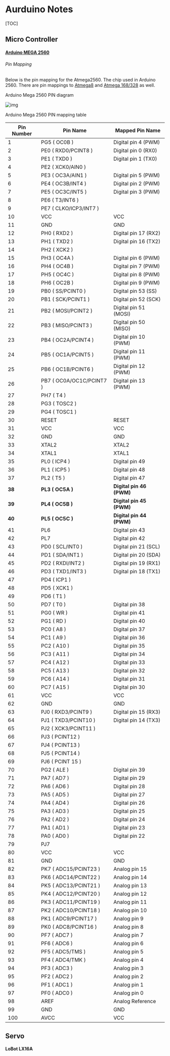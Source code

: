 # Aurduino Notes

[TOC]

## Micro Controller

#### [Arduino MEGA 2560](https://store.arduino.cc/usa/mega-2560-r3)

###### Pin Mapping

Below is the pin mapping for the Atmega2560. The chip used in Arduino 2560. There are pin mappings to [Atmega8](https://www.arduino.cc/en/Hacking/PinMapping) and [Atmega 168/328](https://www.arduino.cc/en/Hacking/PinMapping168) as well.

Arduino Mega 2560 PIN diagram

![img](images/Pins2560.svg)

Arduino Mega 2560 PIN mapping table

| Pin Number | Pin Name                 | Mapped Pin Name          |
| ---------- | ------------------------ | ------------------------ |
| 1          | PG5 ( OC0B )             | Digital pin 4 (PWM)      |
| 2          | PE0 ( RXD0/PCINT8 )      | Digital pin 0 (RX0)      |
| 3          | PE1 ( TXD0 )             | Digital pin 1 (TX0)      |
| 4          | PE2 ( XCK0/AIN0 )        |                          |
| 5          | PE3 ( OC3A/AIN1 )        | Digital pin 5 (PWM)      |
| 6          | PE4 ( OC3B/INT4 )        | Digital pin 2 (PWM)      |
| 7          | PE5 ( OC3C/INT5 )        | Digital pin 3 (PWM)      |
| 8          | PE6 ( T3/INT6 )          |                          |
| 9          | PE7 ( CLKO/ICP3/INT7 )   |                          |
| 10         | VCC                      | VCC                      |
| 11         | GND                      | GND                      |
| 12         | PH0 ( RXD2 )             | Digital pin 17 (RX2)     |
| 13         | PH1 ( TXD2 )             | Digital pin 16 (TX2)     |
| 14         | PH2 ( XCK2 )             |                          |
| 15         | PH3 ( OC4A )             | Digital pin 6 (PWM)      |
| 16         | PH4 ( OC4B )             | Digital pin 7 (PWM)      |
| 17         | PH5 ( OC4C )             | Digital pin 8 (PWM)      |
| 18         | PH6 ( OC2B )             | Digital pin 9 (PWM)      |
| 19         | PB0 ( SS/PCINT0 )        | Digital pin 53 (SS)      |
| 20         | PB1 ( SCK/PCINT1 )       | Digital pin 52 (SCK)     |
| 21         | PB2 ( MOSI/PCINT2 )      | Digital pin 51 (MOSI)    |
| 22         | PB3 ( MISO/PCINT3 )      | Digital pin 50 (MISO)    |
| 23         | PB4 ( OC2A/PCINT4 )      | Digital pin 10 (PWM)     |
| 24         | PB5 ( OC1A/PCINT5 )      | Digital pin 11 (PWM)     |
| 25         | PB6 ( OC1B/PCINT6 )      | Digital pin 12 (PWM)     |
| 26         | PB7 ( OC0A/OC1C/PCINT7 ) | Digital pin 13 (PWM)     |
| 27         | PH7 ( T4 )               |                          |
| 28         | PG3 ( TOSC2 )            |                          |
| 29         | PG4 ( TOSC1 )            |                          |
| 30         | RESET                    | RESET                    |
| 31         | VCC                      | VCC                      |
| 32         | GND                      | GND                      |
| 33         | XTAL2                    | XTAL2                    |
| 34         | XTAL1                    | XTAL1                    |
| 35         | PL0 ( ICP4 )             | Digital pin 49           |
| 36         | PL1 ( ICP5 )             | Digital pin 48           |
| 37         | PL2 ( T5 )               | Digital pin 47           |
| **38**     | **PL3 ( OC5A )**         | **Digital pin 46 (PWM)** |
| **39**     | **PL4 ( OC5B )**         | **Digital pin 45 (PWM)** |
| **40**     | **PL5 ( OC5C )**         | **Digital pin 44 (PWM)** |
| 41         | PL6                      | Digital pin 43           |
| 42         | PL7                      | Digital pin 42           |
| 43         | PD0 ( SCL/INT0 )         | Digital pin 21 (SCL)     |
| 44         | PD1 ( SDA/INT1 )         | Digital pin 20 (SDA)     |
| 45         | PD2 ( RXDI/INT2 )        | Digital pin 19 (RX1)     |
| 46         | PD3 ( TXD1/INT3 )        | Digital pin 18 (TX1)     |
| 47         | PD4 ( ICP1 )             |                          |
| 48         | PD5 ( XCK1 )             |                          |
| 49         | PD6 ( T1 )               |                          |
| 50         | PD7 ( T0 )               | Digital pin 38           |
| 51         | PG0 ( WR )               | Digital pin 41           |
| 52         | PG1 ( RD )               | Digital pin 40           |
| 53         | PC0 ( A8 )               | Digital pin 37           |
| 54         | PC1 ( A9 )               | Digital pin 36           |
| 55         | PC2 ( A10 )              | Digital pin 35           |
| 56         | PC3 ( A11 )              | Digital pin 34           |
| 57         | PC4 ( A12 )              | Digital pin 33           |
| 58         | PC5 ( A13 )              | Digital pin 32           |
| 59         | PC6 ( A14 )              | Digital pin 31           |
| 60         | PC7 ( A15 )              | Digital pin 30           |
| 61         | VCC                      | VCC                      |
| 62         | GND                      | GND                      |
| 63         | PJ0 ( RXD3/PCINT9 )      | Digital pin 15 (RX3)     |
| 64         | PJ1 ( TXD3/PCINT10 )     | Digital pin 14 (TX3)     |
| 65         | PJ2 ( XCK3/PCINT11 )     |                          |
| 66         | PJ3 ( PCINT12 )          |                          |
| 67         | PJ4 ( PCINT13 )          |                          |
| 68         | PJ5 ( PCINT14 )          |                          |
| 69         | PJ6 ( PCINT 15 )         |                          |
| 70         | PG2 ( ALE )              | Digital pin 39           |
| 71         | PA7 ( AD7 )              | Digital pin 29           |
| 72         | PA6 ( AD6 )              | Digital pin 28           |
| 73         | PA5 ( AD5 )              | Digital pin 27           |
| 74         | PA4 ( AD4 )              | Digital pin 26           |
| 75         | PA3 ( AD3 )              | Digital pin 25           |
| 76         | PA2 ( AD2 )              | Digital pin 24           |
| 77         | PA1 ( AD1 )              | Digital pin 23           |
| 78         | PA0 ( AD0 )              | Digital pin 22           |
| 79         | PJ7                      |                          |
| 80         | VCC                      | VCC                      |
| 81         | GND                      | GND                      |
| 82         | PK7 ( ADC15/PCINT23 )    | Analog pin 15            |
| 83         | PK6 ( ADC14/PCINT22 )    | Analog pin 14            |
| 84         | PK5 ( ADC13/PCINT21 )    | Analog pin 13            |
| 85         | PK4 ( ADC12/PCINT20 )    | Analog pin 12            |
| 86         | PK3 ( ADC11/PCINT19 )    | Analog pin 11            |
| 87         | PK2 ( ADC10/PCINT18 )    | Analog pin 10            |
| 88         | PK1 ( ADC9/PCINT17 )     | Analog pin 9             |
| 89         | PK0 ( ADC8/PCINT16 )     | Analog pin 8             |
| 90         | PF7 ( ADC7 )             | Analog pin 7             |
| 91         | PF6 ( ADC6 )             | Analog pin 6             |
| 92         | PF5 ( ADC5/TMS )         | Analog pin 5             |
| 93         | PF4 ( ADC4/TMK )         | Analog pin 4             |
| 94         | PF3 ( ADC3 )             | Analog pin 3             |
| 95         | PF2 ( ADC2 )             | Analog pin 2             |
| 96         | PF1 ( ADC1 )             | Analog pin 1             |
| 97         | PF0 ( ADC0 )             | Analog pin 0             |
| 98         | AREF                     | Analog Reference         |
| 99         | GND                      | GND                      |
| 100        | AVCC                     | VCC                      |

## Servo

#### LoBot LX16A

